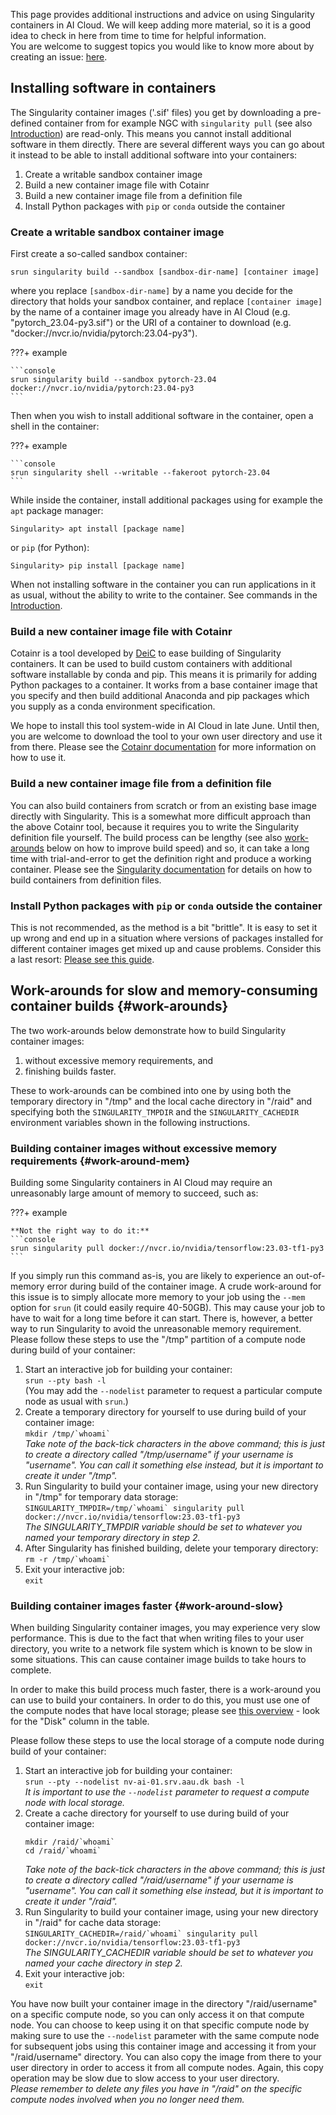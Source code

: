 This page provides additional instructions and advice on using
Singularity containers in AI Cloud. We will keep adding more material,
so it is a good idea to check in here from time to time for helpful
information.  
You are welcome to suggest topics you would like to know more about by
creating an issue:
[here](https://github.com/aau-claaudia/aicloud-docs/issues).

## Installing software in containers

The Singularity container images ('.sif' files) you get by downloading
a pre-defined container from for example NGC with `singularity pull`
(see also [Introduction](../introduction/#obtaining-containers)) are
read-only. This means you cannot install additional software in them
directly. There are several different ways you can go about it instead
to be able to install additional software into your containers:

1. Create a writable sandbox container image
2. Build a new container image file with Cotainr
3. Build a new container image file from a definition file
4. Install Python packages with `pip` or `conda` outside the container

### Create a writable sandbox container image

First create a so-called sandbox container:
```console
srun singularity build --sandbox [sandbox-dir-name] [container image]
```
where you replace `[sandbox-dir-name]` by a name you decide for the
directory that holds your sandbox container, and replace `[container
image]` by the name of a container image you already have in AI Cloud
(e.g. "pytorch_23.04-py3.sif") or the URI of a container to download
(e.g. "docker://nvcr.io/nvidia/pytorch:23.04-py3").

???+ example
    
	```console
	srun singularity build --sandbox pytorch-23.04 docker://nvcr.io/nvidia/pytorch:23.04-py3
    ```
	
Then when you wish to install additional software in the container, open a shell in the container:

???+ example
    
	```console
	srun singularity shell --writable --fakeroot pytorch-23.04
    ```

While inside the container, install additional packages using for
example the `apt` package manager:
```console
Singularity> apt install [package name]
```
or `pip` (for Python):
```console
Singularity> pip install [package name]
```

When not installing software in the container you can run applications
in it as usual, without the ability to write to the container. See
commands in the
[Introduction](../introduction/#running-applications-in-containers).

### Build a new container image file with Cotainr

Cotainr is a tool developed by [DeiC]() to ease building of
Singularity containers. It can be used to build custom containers with
additional software installable by conda and pip. This means it is
primarily for adding Python packages to a container. It works from a
base container image that you specify and then build additional
Anaconda and pip packages which you supply as a conda environment
specification.

We hope to install this tool system-wide in AI Cloud in late
June. Until then, you are welcome to download the tool to your own
user directory and use it from there. Please see the [Cotainr
documentation](https://cotainr.readthedocs.io/en/latest/index.html)
for more information on how to use it.

### Build a new container image file from a definition file

You can also build containers from scratch or from an existing base
image directly with Singularity. This is a somewhat more difficult
approach than the above Cotainr tool, because it requires you to write
the Singularity definition file yourself. The build process can be
lengthy (see also [work-arounds](#work-arounds) below on how to
improve build speed) and so, it can take a long time with
trial-and-error to get the definition right and produce a working
container. Please see the [Singularity
documentation](https://docs.sylabs.io/guides/3.8/user-guide/build_a_container.html#building-containers-from-singularityce-definition-files)
for details on how to build containers from definition files.

### Install Python packages with `pip` or `conda` outside the container

This is not recommended, as the method is a bit "brittle". It is easy
to set it up wrong and end up in a situation where versions of
packages installed for different container images get mixed up and
cause problems. Consider this a last resort: [Please see this
guide](../examples/pip_in_containers).

## Work-arounds for slow and memory-consuming container builds {#work-arounds}

The two work-arounds below demonstrate how to build Singularity
container images:

1. without excessive memory requirements, and
2. finishing builds faster.

These to work-arounds can be combined into one by using both the
temporary directory in "/tmp" and the local cache directory in "/raid"
and specifying both the `SINGULARITY_TMPDIR` and the
`SINGULARITY_CACHEDIR` environment variables shown in the following
instructions.

### Building container images without excessive memory requirements {#work-around-mem}

Building some Singularity containers in AI Cloud may require an
unreasonably large amount of memory to succeed, such as:

???+ example
    
	**Not the right way to do it:**
	```console
	srun singularity pull docker://nvcr.io/nvidia/tensorflow:23.03-tf1-py3
	```

If you simply run this command as-is, you are likely to experience an
out-of-memory error during build of the container image. A crude
work-around for this issue is to simply allocate more memory to your
job using the `--mem` option for `srun` (it could easily require
40-50GB). This may cause your job to have to wait for a long time
before it can start. There is, however, a better way to run
Singularity to avoid the unreasonable memory requirement. Please
follow these steps to use the "/tmp" partition of a compute node
during build of your container:

1. Start an interactive job for building your container:  
   `srun --pty bash -l`  
   (You may add the `--nodelist` parameter to request a particular
   compute node as usual with `srun`.)
2. Create a temporary directory for yourself to use during build of
   your container image:  
   ``mkdir /tmp/`whoami` ``  
   *Take note of the back-tick characters in the above command; this
   is just to create a directory called "/tmp/username" if your
   username is "username". You can call it something else instead, but
   it is important to create it under "/tmp".*
3. Run Singularity to build your container image, using your new
   directory in "/tmp" for temporary data storage:  
   ``SINGULARITY_TMPDIR=/tmp/`whoami` singularity pull docker://nvcr.io/nvidia/tensorflow:23.03-tf1-py3``  
   *The SINGULARITY_TMPDIR variable should be set to whatever you
   named your temporary directory in step 2.*
4. After Singularity has finished building, delete your temporary
   directory:  
   ``rm -r /tmp/`whoami` ``
5. Exit your interactive job:  
   ``exit``

### Building container images faster {#work-around-slow}

When building Singularity container images, you may experience very
slow performance. This is due to the fact that when writing files to
your user directory, you write to a network file system which is
known to be slow in some situations. This can cause container image
builds to take hours to complete.

In order to make this build process much faster, there is a
work-around you can use to build your containers. In order to do this,
you must use one of the compute nodes that have local storage; please
see [this overview](introduction.md#overview) - look for the "Disk"
column in the table.

Please follow these steps to use the local storage of a compute node
during build of your container:

1. Start an interactive job for building your container:  
   `srun --pty --nodelist nv-ai-01.srv.aau.dk bash -l`  
   *It is important to use the `--nodelist` parameter to request a
   compute node with local storage.*
2. Create a cache directory for yourself to use during build of
   your container image:  
   ```console
   mkdir /raid/`whoami`
   cd /raid/`whoami`
   ```  
   *Take note of the back-tick characters in the above command; this
   is just to create a directory called "/raid/username" if your
   username is "username". You can call it something else instead, but
   it is important to create it under "/raid".*
3. Run Singularity to build your container image, using your new
   directory in "/raid" for cache data storage:  
   ``SINGULARITY_CACHEDIR=/raid/`whoami` singularity pull docker://nvcr.io/nvidia/tensorflow:23.03-tf1-py3``  
   *The SINGULARITY_CACHEDIR variable should be set to whatever you
   named your cache directory in step 2.*  
5. Exit your interactive job:  
   ``exit``

You have now built your container image in the directory
"/raid/username" on a specific compute node, so you can only access it
on that compute node. You can choose to keep using it on that specific
compute node by making sure to use the `--nodelist` parameter with the
same compute node for subsequent jobs using this container image and
accessing it from your "/raid/username" directory. You can also copy
the image from there to your user directory in order to access it from
all compute nodes. Again, this copy operation may be slow due to slow
access to your user directory.  
*Please remember to delete any files you have in "/raid" on the
specific compute nodes involved when you no longer need them.*
